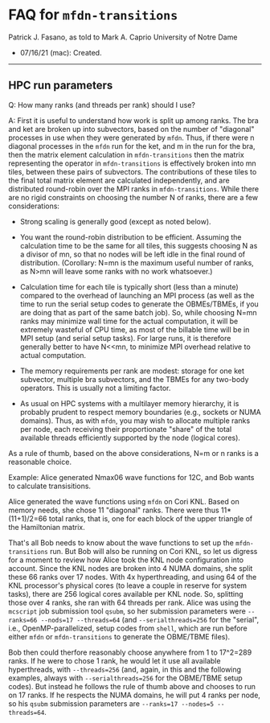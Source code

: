 # FAQ for `mfdn-transitions` #

Patrick J. Fasano, as told to Mark A. Caprio
University of Notre Dame

+ 07/16/21 (mac): Created.

----------------------------------------------------------------

## HPC run parameters ##

Q: How many ranks (and threads per rank) should I use?

A: First it is useful to understand how work is split up among ranks.  The bra
and ket are broken up into subvectors, based on the number of "diagonal"
processes in use when they were generated by `mfdn`.  Thus, if there were n
diagonal processes in the `mfdn` run for the ket, and m in the run for the bra,
then the matrix element calculation in `mfdn-transitions` then the matrix
representing the operator in `mfdn-transitions` is effectively broken into mn
tiles, between these pairs of subvectors.  The contributions of these tiles to
the final total matrix element are calculated independently, and are distributed
round-robin over the MPI ranks in `mfdn-transitions`.  While there are no rigid
constraints on choosing the number N of ranks, there are a few considerations:

- Strong scaling is generally good (except as noted below).

- You want the round-robin distribution to be efficient.  Assuming the
  calculation time to be the same for all tiles, this suggests choosing N as
  a divisor of mn, so that no nodes will be left idle in the final round of
  distribution.  (Corollary: N=mn is the maximum useful number of ranks, as
  N>mn will leave some ranks with no work whatsoever.)

- Calculation time for each tile is typically short (less than a minute)
  compared to the overhead of launching an MPI process (as well as the time to
  run the serial setup codes to generate the OBMEs/TBMEs, if you are doing that
  as part of the same batch job).  So, while choosing N=mn ranks may minimize
  wall time for the actual computation, it will be extremely wasteful of CPU
  time, as most of the billable time will be in MPI setup (and serial setup
  tasks).  For large runs, it is therefore generally better to have N<<mn, to
  minimize MPI overhead relative to actual computation.

- The memory requirements per rank are modest: storage for one ket subvector,
  multiple bra subvectors, and the TBMEs for any two-body operators.  This is
  usually not a limiting factor.

- As usual on HPC systems with a multilayer memory hierarchy, it is probably
  prudent to respect memory boundaries (e.g., sockets or NUMA domains).  Thus,
  as with `mfdn`, you may wish to allocate multiple ranks per node, each
  receiving their proportionate "share" of the total available threads
  efficiently supported by the node (logical cores).

As a rule of thumb, based on the above considerations, N=m or n ranks is a
reasonable choice.

Example: Alice generated Nmax06 wave functions for 12C, and Bob wants to
calculate transisitions.

Alice generated the wave functions using `mfdn` on Cori KNL.  Based on memory
needs, she chose 11 "diagonal" ranks.  There were thus 11*(11+1)/2=66 total
ranks, that is, one for each block of the upper triangle of the Hamiltonian
matrix.

That's all Bob needs to know about the wave functions to set up the
`mfdn-transitions` run.  But Bob will also be running on Cori KNL, so let us
digress for a moment to review how Alice took the KNL node configuration into
account.  Since the KNL nodes are broken into 4 NUMA domains, she split these 66
ranks over 17 nodes.  With 4x hyperthreading, and using 64 of the KNL
processor's physical cores (to leave a couple in reserve for system tasks),
there are 256 logical cores available per KNL node.  So, splitting those over 4
ranks, she ran with 64 threads per rank.  Alice was using the `mcscript` job
submission tool `qsubm`, so her submission parameters were `--ranks=66 --nods=17
--threads=64` (and `--serialthreads=256` for the "serial", i.e.,
OpenMP-parallelized, setup codes from `shell`, which are run before either
`mfdn` or `mfdn-transitions` to generate the OBME/TBME files).

Bob then could therfore reasonably choose anywhere from 1 to 17^2=289 ranks.  If
he were to chose 1 rank, he would let it use all available hyperthreads, with
`--threads=256` (and, again, in this and the following examples, always with
`--serialthreads=256` for the OBME/TBME setup codes).  But instead he follows
the rule of thumb above and chooses to run on 17 ranks.  If he respects the NUMA
domains, he will put 4 ranks per node, so his `qsubm` submission parameters are
`--ranks=17 --nodes=5 --threads=64`.
